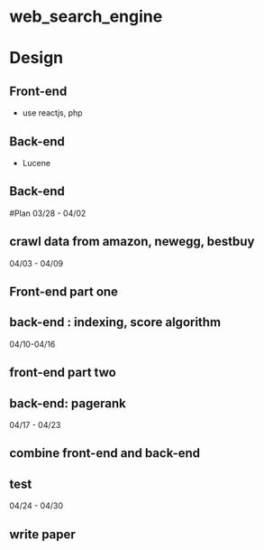 # web_search_engine

# Design
## Front-end
  * use reactjs, php
## Back-end
  * Lucene
  
## Back-end
#Plan
03/28 - 04/02 
  ## crawl data from amazon, newegg, bestbuy
04/03 - 04/09 
  ## Front-end part one
  ## back-end : indexing, score algorithm
04/10-04/16
  ## front-end part two
  ## back-end: pagerank
04/17 - 04/23
  ## combine front-end and back-end
  ## test
04/24 - 04/30
  ## write paper
  
  

